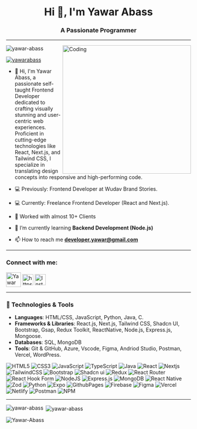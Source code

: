 <!-- <img alt="Coding" height="400" src ="https://static.vecteezy.com/system/resources/previews/002/214/642/original/web-designer-and-programmer-free-vector.jpg"> -->
<!--  ![MasterHead](https://static.vecteezy.com/system/resources/previews/002/214/642/original/web-designer-and-programmer-free-vector.jpg) -->
<h1 align="center">Hi 👋, I'm Yawar Abass</h1>
<h3 align="center">A Passionate Programmer</h3>
<hr>
<img align= "right" alt="Coding" width="350" src ="https://cdn.dribbble.com/users/1162077/screenshots/3848914/programmer.gif">

<p align="left"> <img src="https://komarev.com/ghpvc/?username=yawar-abass&label=Profile%20views&color=0e75b6&style=flat" alt="yawar-abass" /> </p>

<p align="left"> <a href="https://twitter.com/developer_yawar" target="blank"><img src="https://img.shields.io/twitter/follow/developer_yawar?logo=twitter&style=for-the-badge" alt="yawarabass" /></a> </p>

-  🚀 Hi, I'm Yawar Abass,  a passionate self-taught Frontend Developer dedicated to crafting visually stunning and user-centric web experiences. Proficient in cutting-edge technologies like React, Next.js, and Tailwind CSS, I specialize in translating design concepts into responsive and high-performing code. 
  
- 💻 Previously: Frontend Developer at Wudav Brand Stories.
  
- 💻 Currently: Freelance Frontend Developer (React and Next.js).

- 👥 Worked with almost 10+ Clients

- 🌱 I’m currently learning **Backend Development (Node.js)**

-  📫 How to reach me **developer.yawar@gmail.com**

<hr>
<h3 align="left">Connect with me:</h3>
<p align="left">
<a href="https://twitter.com/developer_yawar" target="blank">
<img align="center" src="https://help.twitter.com/content/dam/help-twitter/brand/logo.png" alt="Yawar abass" height="40" width="40" /></a>
<a href="https://www.linkedin.com/in/yawar-abass-1603ab206" target="blank">
<img align="center" src="https://play-lh.googleusercontent.com/kMofEFLjobZy_bCuaiDogzBcUT-dz3BBbOrIEjJ-hqOabjK8ieuevGe6wlTD15QzOqw" alt="https://www.linkedin.com/in/yawar-abass-1603ab206" height="30" width="30" /></a>
  <a href="https://www.instagram.com/developer_yawar" target="blank">
<img align="center" src="https://upload.wikimedia.org/wikipedia/commons/thumb/e/e7/Instagram_logo_2016.svg/2048px-Instagram_logo_2016.svg.png" alt="Instagram" height="30" width="30" /></a>
</p>
<hr>
<h3>🔧 Technologies & Tools</h3> 


- <strong>Languages</strong>: HTML/CSS, JavaScript, Python, Java, C.
- <strong>Frameworks & Libraries</strong>: React.js, Next.js, Tailwind CSS, Shadcn UI, Bootstrap, Gsap, Redux Toolkit,  ReactNative, Node.js, Express.js, Mongoose.
- <strong>Databases</strong>: SQL, MongoDB
- <strong> Tools</strong>:  Git & GitHub, Azure, Vscode, Figma, Andriod Studio, Postman, Vercel, WordPress.

<p align="left">



![HTML5](https://img.shields.io/badge/html5-%23E34F26.svg?style=for-the-badge&logo=html5&logoColor=white)
![CSS3](https://img.shields.io/badge/css3-%231572B6.svg?style=for-the-badge&logo=css3&logoColor=white) 
![JavaScript](https://img.shields.io/badge/javascript-%23323330.svg?style=for-the-badge&logo=javascript&logoColor=%23F7DF1E) 
![TypeScript](https://img.shields.io/badge/typescript-3670A0?style=for-the-badge&logo=typescript&logoColor=white) 
![Java](https://img.shields.io/badge/java-%23ED8B00.svg?style=for-the-badge&logo=openjdk&logoColor=white) 
![React](https://img.shields.io/badge/react-%2320232a.svg?style=for-the-badge&logo=react&logoColor=%2361DAFB)
![Nextjs](https://img.shields.io/badge/Nextjs-black.svg?style=for-the-badge&logo=next&logoColor=%2361DAFB)
![TailwindCSS](https://img.shields.io/badge/tailwindcss-%2338B2AC.svg?style=for-the-badge&logo=tailwind-css&logoColor=white)
![Bootstrap](https://img.shields.io/badge/bootstrap-%238511FA.svg?style=for-the-badge&logo=bootstrap&logoColor=white) 
![Shadcn ui](https://img.shields.io/badge/shadcn-%234ED1C5.svg?style=for-the-badge&logo=shadcnui&logoColor=white) 
![Redux](https://img.shields.io/badge/redux-%23593d88.svg?style=for-the-badge&logo=redux&logoColor=white) 
![React Router](https://img.shields.io/badge/React_Router-CA4245?style=for-the-badge&logo=react-router&logoColor=white)
![React Hook Form](https://img.shields.io/badge/React%20Hook%20Form-%23EC5990.svg?style=for-the-badge&logo=reacthookform&logoColor=white)
![NodeJS](https://img.shields.io/badge/node.js-6DA55F?style=for-the-badge&logo=node.js&logoColor=white) 
![Express.js](https://img.shields.io/badge/express.js-%23404d59.svg?style=for-the-badge&logo=express&logoColor=%2361DAFB) 
![MongoDB](https://img.shields.io/badge/MongoDB-%234ea94b.svg?style=for-the-badge&logo=mongodb&logoColor=white) 
![React Native](https://img.shields.io/badge/react_native-%2320232a.svg?style=for-the-badge&logo=react&logoColor=%2361DAFB) 
![Zod](https://img.shields.io/badge/Zod-%2300C43C.svg?style=for-the-badge&logo=Zod&logoColor=white) 
![Python](https://img.shields.io/badge/python-3670A0?style=for-the-badge&logo=python&logoColor=ffdd54) 
![Expo](https://img.shields.io/badge/expo-1C1E24?style=for-the-badge&logo=expo&logoColor=#D04A37) 
![GithubPages](https://img.shields.io/badge/github%20pages-121013?style=for-the-badge&logo=github&logoColor=white)
![Firebase](https://img.shields.io/badge/firebase-%23039BE5.svg?style=for-the-badge&logo=firebase) 
![Figma](https://img.shields.io/badge/figma-%230AC97F.svg?style=for-the-badge&logo=figma) 
![Vercel](https://img.shields.io/badge/vercel-%23000000.svg?style=for-the-badge&logo=vercel&logoColor=white) 
![Netlify](https://img.shields.io/badge/netlify-%23000000.svg?style=for-the-badge&logo=netlify&logoColor=#00C7B7)
![Postman](https://img.shields.io/badge/Postman-%230081CB.svg?style=for-the-badge&logo=postman&logoColor=white) 
![NPM](https://img.shields.io/badge/NPM-%23CB3837.svg?style=for-the-badge&logo=npm&logoColor=white) 



</p>
<hr>
<p>
  <img align="left" src="https://github-readme-stats.vercel.app/api/top-langs?username=yawar-abass&show_icons=true&locale=en&layout=compact" alt="yawar-abass" /></p>

<p>&nbsp;<img align="center" src="https://github-readme-stats.vercel.app/api?username=yawar-abass&show_icons=true&locale=en" alt="yawar-abass" /></p>

<p><img align="center" src="https://github-readme-streak-stats.herokuapp.com/?user=yawar-abass&show_icons=true&locale=en" alt="Yawar-Abass" /></p>

